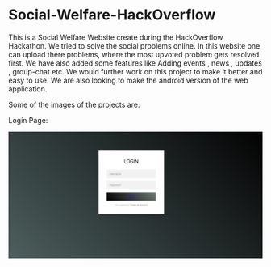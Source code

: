 # Social-Welfare-HackOverflow

This is a Social Welfare Website create during the HackOverflow Hackathon. We tried to solve the social problems online. In this website one can upload there problems, where the most upvoted problem gets resolved first. We have also added some features like Adding events , news , updates , group-chat etc. We would further work on this project to make it better and easy to use. We are also looking to make the android version of the web application.

Some of the images of the projects are:

<p>Login Page:</p>
<img src="/img/login.jpg">

